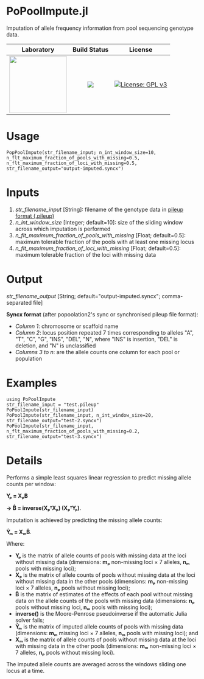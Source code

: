 # PoPoolImpute.jl
Imputation of allele frequency information from pool sequencing genotype data.

|**Laboratory**|**Build Status**|**License**|
|:---:|:---:|:---:|
| <a href="https://adaptive-evolution.biosciences.unimelb.edu.au/"><img src="https://adaptive-evolution.biosciences.unimelb.edu.au/Adaptive%20Evolution%20Logo%20mod.png" width="150"></a> | <a href="https://github.com/jeffersonfparil/PoPoolImpute.jl/actions"><img src="https://github.com/jeffersonfparil/PoPoolImpute.jl/actions/workflows/julia.yml/badge.svg"></a> | [![License: GPL v3](https://img.shields.io/badge/License-GPLv3-blue.svg)](https://www.gnu.org/licenses/gpl-3.0) |

# Usage
`PopPoolImpute(str_filename_input; n_int_window_size=10, n_flt_maximum_fraction_of_pools_with_missing=0.5, n_flt_maximum_fraction_of_loci_with_missing=0.5, str_filename_output="output-imputed.syncx")`


# Inputs
1. *str_filename_input* [String]: filename of the genotype data in [pileup format (.pileup)](http://samtools.sourceforge.net/pileup.shtml)
2. *n_int_window_size* [Integer; default=10]: size of the sliding window across which imputation is performed
3. *n_flt_maximum_fraction_of_pools_with_missing* [Float; default=0.5]: maximum tolerable fraction of the pools with at least one missing locus
4. *n_flt_maximum_fraction_of_loci_with_missing* [Float; default=0.5]: maximum tolerable fraction of the loci with missing data


# Output
*str_filename_output* [String; default="output-imputed.syncx"; comma-separated file]

**Syncx format** (after popoolation2's sync or synchronised pileup file format):
- *Column 1*:   chromosome or scaffold name
- *Column 2*:   locus position repeated 7 times corresponding to alleles "A", "T", "C", "G", "INS", "DEL", "N", where "INS" is insertion, "DEL" is deletion, and "N" is unclassified
- *Columns 3 to n*: are the allele counts one column for each pool or population


# Examples
```
using PoPoolImpute
str_filename_input = "test.pileup"
PoPoolImpute(str_filename_input)
PoPoolImpute(str_filename_input, n_int_window_size=20, str_filename_output="test-2.syncx")
PoPoolImpute(str_filename_input, n_flt_maximum_fraction_of_pools_with_missing=0.2, str_filename_output="test-3.syncx")
```
# Details

Performs a simple least squares linear regression to predict missing allele counts per window:

**Yₚ = XₚB**

**→ B̂ = inverse(XₚᵀXₚ) (XₚᵀYₚ)**.

Imputation is achieved by predicting the missing allele counts:

**Ŷₘ = XₘB̂**.

Where:

- **Yₚ** is the matrix of allele counts of pools with missing data at the loci without missing data (dimensions: **mₚ** non-missing loci × 7 alleles, **nₘ** pools with missing loci);
- **Xₚ** is the matrix of allele counts of pools without missing data at the loci without missing data in the other pools (dimensions: **mₚ** non-missing loci × 7 alleles, **nₚ** pools without missing loci);
- **B̂** is the matrix of estimates of the effects of each pool without missing data on the allele counts of the pools with missing data (dimensions: **nₚ** pools without missing loci, **nₘ** pools with missing loci);
- **inverse()** is the Moore-Penrose pseudoinverse if the automatic Julia solver fails;
- **Ŷₘ** is the matrix of imputed allele counts of pools with missing data (dimensions: **mₘ** missing loci × 7 alleles, **nₘ** pools with missing loci); and
- **Xₘ** is the matrix of allele counts of pools without missing data at the loci with missing data in the other pools (dimensions: **mₘ** non-missing loci × 7 alleles, **nₚ** pools without missing loci).

The imputed allele counts are averaged across the windows sliding one locus at a time.
